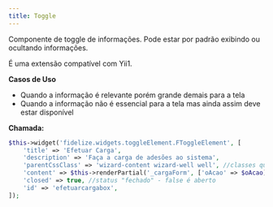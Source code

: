 ```yaml
---
title: Toggle
---
```


Componente de toggle de informações. Pode estar por padrão exibindo ou ocultando informações.

É uma extensão compatível com Yii1.

**Casos de Uso**
- Quando a informação é relevante porém grande demais para a tela
- Quando a informação não é essencial para a tela mas ainda assim deve estar disponível


**Chamada:**

```php
$this->widget('fidelize.widgets.toggleElement.FToggleElement', [
    'title' => 'Efetuar Carga',
    'description' => 'Faça a carga de adesões ao sistema',
    'parentCssClass' => 'wizard-content wizard-well well', //classes que a div "pai" vai herdar, o que te faz controler todo o css abaixo
    'content' => $this->renderPartial('_cargaForm', ['oAcao' => $oAcao], true),
    'closed' => true, //status "fechado" - false é aberto
    'id' => 'efetuarcargabox', 
]);
```